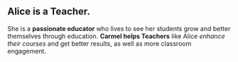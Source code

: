 ## Alice is a Teacher.

She is a **passionate educator** who lives to see her students grow and better themselves through education. **Carmel helps Teachers** like Alice  *enhance their courses* and get better results, as well as more classroom engagement.
